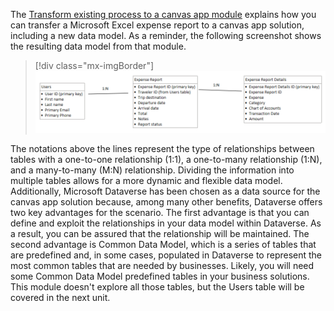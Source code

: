 The [Transform existing process to a canvas app module](https://docs.microsoft.com/learn/modules/transform-business-process/) explains how you can transfer a Microsoft Excel expense report to a canvas app solution, including a new data model. As a reminder, the following screenshot shows the resulting data model from that module.

> [!div class="mx-imgBorder"]
> [![Screenshot of a data model showing the relationship between Users, Expense Report, and Expense Report Details.](../media/1-expense-data-model.png)](../media/1-expense-data-model.png#lightbox)

The notations above the lines represent the type of relationships between tables with a one-to-one relationship (1:1), a one-to-many relationship (1:N), and a many-to-many (M:N) relationship. Dividing the information into multiple tables allows for a more dynamic and flexible data model. Additionally, Microsoft Dataverse has been chosen as a data source for the canvas app solution because, among many other benefits, Dataverse offers two key advantages for the scenario. The first advantage is that you can define and exploit the relationships in your data model within Dataverse. As a result, you can be assured that the relationship will be maintained. The second advantage is Common Data Model, which is a series of tables that are predefined and, in some cases, populated in Dataverse to represent the most common tables that are needed by businesses. Likely, you will need some Common Data Model predefined tables in your business solutions. This module doesn't explore all those tables, but the Users table will be covered in the next unit.
